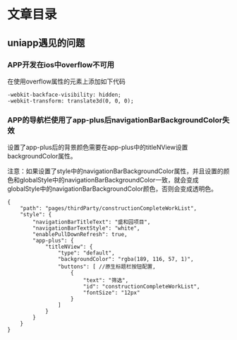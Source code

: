 # 文章目录
## uniapp遇见的问题
### APP开发在ios中overflow不可用
在使用overflow属性的元素上添加如下代码
```
-webkit-backface-visibility: hidden;
-webkit-transform: translate3d(0, 0, 0);
```
### APP的导航栏使用了app-plus后navigationBarBackgroundColor失效
设置了app-plus后的背景颜色需要在app-plus中的titleNView设置backgroundColor属性。

注意：如果设置了style中的navigationBarBackgroundColor属性，并且设置的颜色和globalStyle中的navigationBarBackgroundColor一致，就会变成globalStyle中的navigationBarBackgroundColor颜色，否则会变成透明色。
```
{
	"path": "pages/thirdParty/constructionCompleteWorkList",
	"style": {
		"navigationBarTitleText": "盛和园项目",
		"navigationBarTextStyle": "white",
		"enablePullDownRefresh": true,
		"app-plus": {
			"titleNView": {
				"type": "default",
				"backgroundColor": "rgba(189, 116, 57, 1)",
				"buttons": [ //原生标题栏按钮配置,
					{
						"text": "筛选",
						"id": "constructionCompleteWorkList",
						"fontSize": "12px"
					}
				]
			}
		}
	}
}
```